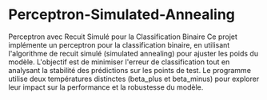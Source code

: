 # Perceptron-Simulated-Annealing
Perceptron avec Recuit Simulé pour la Classification Binaire
Ce projet implémente un perceptron pour la classification binaire, en utilisant l'algorithme de recuit simulé (simulated annealing) pour ajuster les poids du modèle. L'objectif est de minimiser l'erreur de classification tout en analysant la stabilité des prédictions sur les points de test. Le programme utilise deux températures distinctes (beta_plus et beta_minus) pour explorer leur impact sur la performance et la robustesse du modèle.
